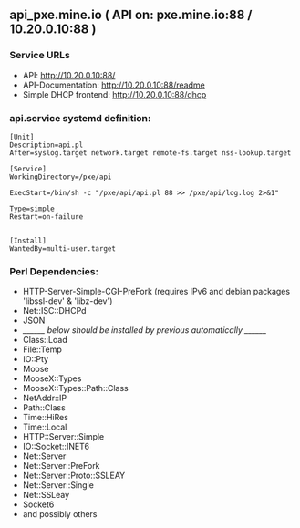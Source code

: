 ## api_pxe.mine.io ( API on: pxe.mine.io:88 / 10.20.0.10:88 )

### Service URLs


* API: http://10.20.0.10:88/
* API-Documentation: http://10.20.0.10:88/readme
* Simple DHCP frontend: http://10.20.0.10:88/dhcp


### api.service systemd definition:

    [Unit]
    Description=api.pl
    After=syslog.target network.target remote-fs.target nss-lookup.target
     
    [Service]
    WorkingDirectory=/pxe/api
     
    ExecStart=/bin/sh -c "/pxe/api/api.pl 88 >> /pxe/api/log.log 2>&1"
     
    Type=simple
    Restart=on-failure
     
     
    [Install]
    WantedBy=multi-user.target


### Perl Dependencies:
 - HTTP-Server-Simple-CGI-PreFork   (requires IPv6 and debian packages 'libssl-dev' & 'libz-dev')
 - Net::ISC::DHCPd
 - JSON
 - *______ below should be installed by previous automatically ______*
 - Class::Load
 - File::Temp
 - IO::Pty
 - Moose
 - MooseX::Types
 - MooseX::Types::Path::Class
 - NetAddr::IP
 - Path::Class
 - Time::HiRes
 - Time::Local
 - HTTP::Server::Simple
 - IO::Socket::INET6
 - Net::Server
 - Net::Server::PreFork
 - Net::Server::Proto::SSLEAY
 - Net::Server::Single
 - Net::SSLeay
 - Socket6
 - and possibly others
